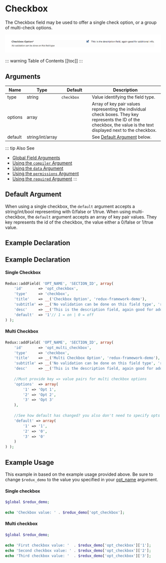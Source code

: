 # Checkbox

The Checkbox field may be used to offer a single check option, or a group of multi-check options.

<span style="display:block;text-align:center">![](./img/checkbox.png)</span>

::: warning Table of Contents
[[toc]]
:::

## Arguments
|Name|Type|<div style="width:85px;">Default</div>|Description|
|--- |--- |--- |--- |
|type|string|`checkbox`|Value identifying the field type.|
|options|array||Array of key pair values representing the individual check boxes.  They key represents the ID of the checkbox, the value is the text displayed next to the checkbox.|
|default|string/int/array||See [Default Argument](#default-argument) below.|

::: tip Also See
- [Global Field Arguments](../configuration/fields/arguments.md)
- [Using the `compiler` Argument](../configuration/fields/compiler.md)
- [Using the `data` Argument](../configuration/fields/data.md)
- [Using the `permissions` Argument](../configuration/fields/permissions.md)
- [Using the `required` Argument](../configuration/fields/required.md)
:::

## Default Argument

When using a single checkbox, the `default` argument accepts a string/int/bool representing with 0/false or 1/true.  When using multi-checkbox, the `default` argument accepts an array of key pair values.  They key represents the id of the checkbox, the value either a 0/false or 1/true value.


## Example Declaration
<script>
import builder from './checkbox.json';
export default {
    data () {
        return {
            builder: builder,
            defaults: {
                'color'       : '#333', 
                'font-style'  : '700', 
                'font-family' : 'Abel', 
                'google'      : true,
                'font-size'   : '33px', 
                'line-height' : '40'
            }
        };
    }
}
</script>
<builder :builder_json="builder" :builder_defaults="defaults" />


## Example Declaration
#### Single Checkbox
```php
Redux::addField( 'OPT_NAME', 'SECTION_ID', array(
    'id'       => 'opt_checkbox',
    'type'     => 'checkbox',
    'title'    => __('Checkbox Option', 'redux-framework-demo'), 
    'subtitle' => __('No validation can be done on this field type', 'redux-framework-demo'),
    'desc'     => __('This is the description field, again good for additional info.', 'redux-framework-demo'),
    'default'  => '1'// 1 = on | 0 = off
) );
```

#### Multi Checkbox
```php
Redux::addField( 'OPT_NAME', 'SECTION_ID', array(
    'id'       => 'opt_multi_checkbox',
    'type'     => 'checkbox',
    'title'    => __('Multi Checkbox Option', 'redux-framework-demo'), 
    'subtitle' => __('No validation can be done on this field type', 'redux-framework-demo'),
    'desc'     => __('This is the description field, again good for additional info.', 'redux-framework-demo'),

    //Must provide key => value pairs for multi checkbox options
    'options'  => array(
        '1' => 'Opt 1',
        '2' => 'Opt 2',
        '3' => 'Opt 3'
    ),

    //See how default has changed? you also don't need to specify opts that are 0.
    'default' => array(
        '1' => '1', 
        '2' => '0', 
        '3' => '0'
    )
) );
```


## Example Usage
This example in based on the example usage provided above. Be sure to change `$redux_demo` to the value you specified in your [opt_name](../configuration/global_arguments.md#opt_name) argument.

#### Single checkbox
```php
$global $redux_demo;

echo 'Checkbox value: ' . $redux_demo['opt_checkbox'];
```

#### Multi checkbox
```php
$global $redux_demo;

echo 'First checkbox value: '  . $redux_demo['opt_checkbox']['1'];
echo 'Second checkbox value: ' . $redux_demo['opt_checkbox']['2'];
echo 'Third checkbox value: '  . $redux_demo['opt_checkbox']['3'];

```